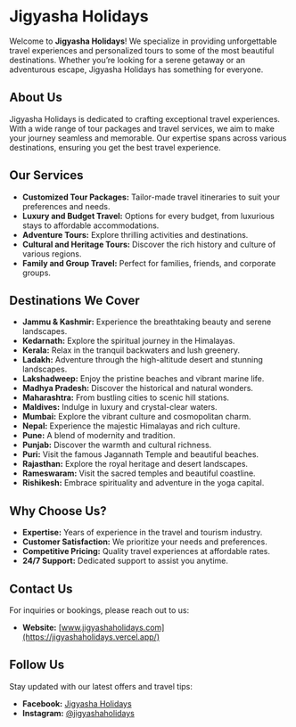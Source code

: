 # Jigyasha Holidays

Welcome to **Jigyasha Holidays**! We specialize in providing unforgettable travel experiences and personalized tours to some of the most beautiful destinations. Whether you’re looking for a serene getaway or an adventurous escape, Jigyasha Holidays has something for everyone.

## About Us

Jigyasha Holidays is dedicated to crafting exceptional travel experiences. With a wide range of tour packages and travel services, we aim to make your journey seamless and memorable. Our expertise spans across various destinations, ensuring you get the best travel experience.

## Our Services

- **Customized Tour Packages:** Tailor-made travel itineraries to suit your preferences and needs.
- **Luxury and Budget Travel:** Options for every budget, from luxurious stays to affordable accommodations.
- **Adventure Tours:** Explore thrilling activities and destinations.
- **Cultural and Heritage Tours:** Discover the rich history and culture of various regions.
- **Family and Group Travel:** Perfect for families, friends, and corporate groups.

## Destinations We Cover

- **Jammu & Kashmir:** Experience the breathtaking beauty and serene landscapes.
- **Kedarnath:** Explore the spiritual journey in the Himalayas.
- **Kerala:** Relax in the tranquil backwaters and lush greenery.
- **Ladakh:** Adventure through the high-altitude desert and stunning landscapes.
- **Lakshadweep:** Enjoy the pristine beaches and vibrant marine life.
- **Madhya Pradesh:** Discover the historical and natural wonders.
- **Maharashtra:** From bustling cities to scenic hill stations.
- **Maldives:** Indulge in luxury and crystal-clear waters.
- **Mumbai:** Explore the vibrant culture and cosmopolitan charm.
- **Nepal:** Experience the majestic Himalayas and rich culture.
- **Pune:** A blend of modernity and tradition.
- **Punjab:** Discover the warmth and cultural richness.
- **Puri:** Visit the famous Jagannath Temple and beautiful beaches.
- **Rajasthan:** Explore the royal heritage and desert landscapes.
- **Rameswaram:** Visit the sacred temples and beautiful coastline.
- **Rishikesh:** Embrace spirituality and adventure in the yoga capital.

## Why Choose Us?

- **Expertise:** Years of experience in the travel and tourism industry.
- **Customer Satisfaction:** We prioritize your needs and preferences.
- **Competitive Pricing:** Quality travel experiences at affordable rates.
- **24/7 Support:** Dedicated support to assist you anytime.

## Contact Us

For inquiries or bookings, please reach out to us:

- **Website:** [www.jigyashaholidays.com](https://jigyashaholidays.vercel.app/)

## Follow Us

Stay updated with our latest offers and travel tips:

- **Facebook:** [Jigyasha Holidays](https://www.facebook.com/people/Jigyasha-holidays/100063996222162/?mibextid=ZbWKwL)
- **Instagram:** [@jigyashaholidays](https://instagram.com/jigyasha_holidays?igshid=OGQ5ZDc2ODk2ZA==)
